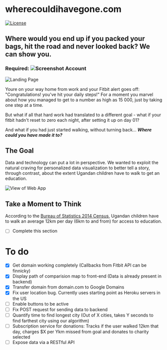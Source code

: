 
# wherecouldihavegone.com

[![License](https://img.shields.io/badge/License-Apache%202.0-blue.svg)](https://opensource.org/licenses/Apache-2.0)

## Where would you end up if you packed your bags, hit the road and never looked back? We can show you.

### Required: ![Screenshot](https://github.com/ACalverley/wherecouldihavegone/blob/master/public/img/Fitbit_logo_RGBSmaller.png) Account

![Landing Page](https://github.com/ACalverley/wherecouldihavegone/blob/master/public/img/LandingPage.png)

Youre on your way home from work and your Fitbit alert goes off: "Congratulations! you've hit your daily steps!" For a moment you marvel about how you managed to get to a number as high as 15 000, just by taking one step at a time.

But what if all that hard work had translated to a different goal - what if your fitbit hadn't reset to zero each night, after setting it up on day 01?

And what if you had just started walking, without turning back... **_Where could you have made it to?_**

## The Goal

Data and technology can put a lot in perspective. We wanted to exploit the natural craving for personalized data visualization to better tell a story, through contrast, about the extent Ugandan children have to walk to get an education.

![View of Web App](https://i.imgur.com/sncBL40.png)

## Take a Moment to Think

According to the [Bureau of Statistics 2014 Census](http://www.ubos.org/2016/03/24/census-2014-final-results/), Ugandan children have to walk an average 12km per day (6km to and from) for access to education.

- [ ] Complete this section

# To do
- [x] Get domain working completely (Callbacks from Fitbit API can be finnicky)
- [x] Display path of comparision map to front-end (Data is already present in backend)
- [x] Transfer domain from domain.com to Google Domains
- [x] Fix user location bug. Currently uses starting point as Heroku servers in the US
- [ ] Enable buttons to be active
- [ ] Fix POST request for sending data to backend
- [ ] Quantify time to find longest city (Out of X cities, takes Y seconds to find farthest city using our algorithm)
- [ ] Subscription service for donations: Tracks if the user walked 12km that day, charges $X per Ykm missed from goal and donates to charity selected
- [ ] Expose data via a RESTful API
